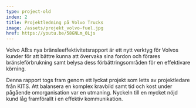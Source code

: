 ```yaml
---
type: project-old
index: 2
title: Projektledning på Volvo Trucks
image: /assets/projekt_volvo-fuel.jpg
href: https://youtu.be/58GNLm_0Ljs
---
```


Volvo AB:s nya bränsleeffektivitetsrapport är ett nytt verktyg för Volvos kunder för att bättre kunna att övervaka sina fordon och förares bränsleförbrukning samt belysa dess förbättringsområden för en effektivare körning.

Denna rapport togs fram genom ett lyckat projekt som letts av projektledare från KITS. Att balansera en komplex kravbild samt tid och kost under pågående omorganisation var en utmaning. Nyckeln till en mycket nöjd kund låg framförallt i en effektiv kommunikation.
